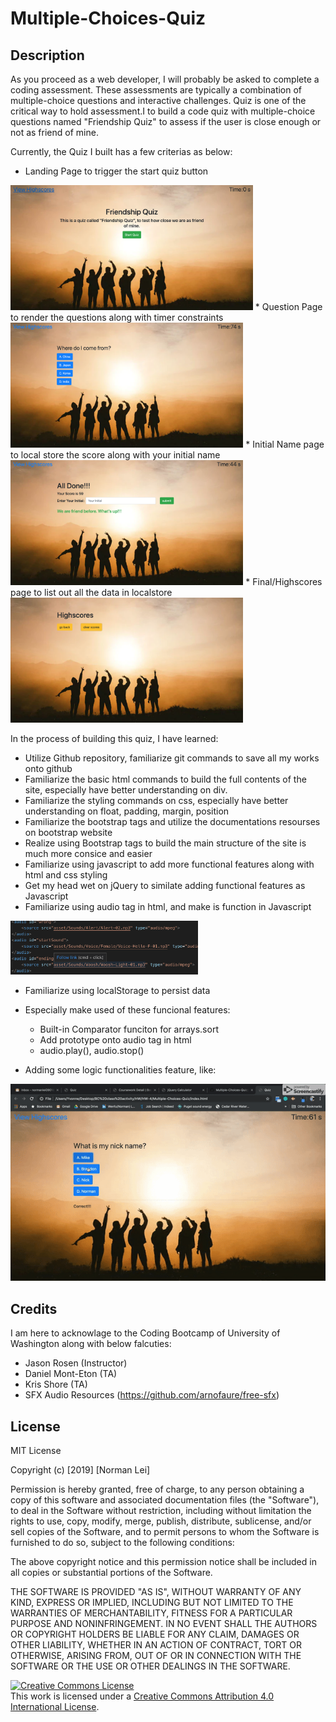 # Multiple-Choices-Quiz

## Description

As you proceed as a web developer, I will probably be asked to complete a coding assessment. These assessments are typically a combination of multiple-choice questions and interactive challenges. Quiz is one of the critical way to hold assessment.I to build a code quiz with multiple-choice questions named "Friendship Quiz" to assess if the user is close enough or not as friend of mine. 

Currently, the Quiz I built has a few criterias as below:
* Landing Page to trigger the start quiz button
<img src="asset/image/landing-page.png" height="200px">
* Question Page to render the questions along with timer constraints
<img src="asset/image/question-page.png" height="200px">
* Initial Name page to local store the score along with your initial name
<img src="asset/image/initial-name-page.png" height="200px">
* Final/Highscores page to list out all the data in localstore
<img src="asset/image/final-page.png" height="200px">



In the process of building this quiz, I have learned:
* Utilize Github repository, familiarize git commands to save all my works onto github
* Familiarize the basic html commands to build the full contents of the site, especially have better understanding on div.
* Familiarize the styling commands on css, especially have better understanding on float, padding, margin, position
* Familiarize the bootstrap tags and utilize the documentations resourses on bootstrap website
* Realize using Bootstrap tags to build the main structure of the site is much more consice and easier
* Familiarize using javascript to add more functional features along with html and css styling
* Get my head wet on jQuery to similate adding functional features as Javascript
* Familiarize using audio tag in html, and make is function in Javascript
<img src="asset/image/audio-tag.png" width= "300px">

* Familiarize using localStorage to persist data

* Especially make used of these funcional features: 
    - Built-in Comparator funciton for arrays.sort
    - Add prototype onto audio tag in html
    - audio.play(), audio.stop()

* Adding some logic functionalities feature, like:

![video](./asset/image/video.gif)

## Credits 

I am here to acknowlage to the Coding Bootcamp of University of Washington along with below falcuties:
* Jason Rosen (Instructor)
* Daniel Mont-Eton (TA)
* Kris Shore (TA)
* SFX Audio Resources (https://github.com/arnofaure/free-sfx)


## License
MIT License

Copyright (c) [2019] [Norman Lei]

Permission is hereby granted, free of charge, to any person obtaining a copy
of this software and associated documentation files (the "Software"), to deal
in the Software without restriction, including without limitation the rights
to use, copy, modify, merge, publish, distribute, sublicense, and/or sell
copies of the Software, and to permit persons to whom the Software is
furnished to do so, subject to the following conditions:

The above copyright notice and this permission notice shall be included in all
copies or substantial portions of the Software.

THE SOFTWARE IS PROVIDED "AS IS", WITHOUT WARRANTY OF ANY KIND, EXPRESS OR
IMPLIED, INCLUDING BUT NOT LIMITED TO THE WARRANTIES OF MERCHANTABILITY,
FITNESS FOR A PARTICULAR PURPOSE AND NONINFRINGEMENT. IN NO EVENT SHALL THE
AUTHORS OR COPYRIGHT HOLDERS BE LIABLE FOR ANY CLAIM, DAMAGES OR OTHER
LIABILITY, WHETHER IN AN ACTION OF CONTRACT, TORT OR OTHERWISE, ARISING FROM,
OUT OF OR IN CONNECTION WITH THE SOFTWARE OR THE USE OR OTHER DEALINGS IN THE
SOFTWARE.

<a rel="license" href="http://creativecommons.org/licenses/by/4.0/"><img alt="Creative Commons License" style="border-width:0" src="https://i.creativecommons.org/l/by/4.0/88x31.png" /></a><br />This work is licensed under a <a rel="license" href="http://creativecommons.org/licenses/by/4.0/">Creative Commons Attribution 4.0 International License</a>.